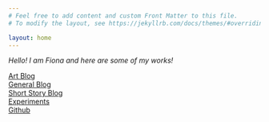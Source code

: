 ```yaml
---
# Feel free to add content and custom Front Matter to this file.
# To modify the layout, see https://jekyllrb.com/docs/themes/#overriding-theme-defaults

layout: home
---
```


<i>Hello! I am Fiona and here are some of my works!</i>

<div class="grid-display">
  <div><span><a href="https://blog.platypodes.xyz/art">Art Blog</a></span></div>
  <div><span><a href="https://blog.platypodes.xyz/writings">General Blog</a></span></div>
  <div><span><a href="https://blog.platypodes.xyz/short-stories">Short Story Blog</a></span></div>
  <div><span><a href="/Experiments">Experiments</a></span></div>
  <div><span><a href="https://github.com/platypodeCode">Github</a></span></div>

</div>
